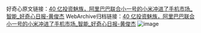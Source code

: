 好奇心原文链接：[40 亿投资魅族，阿里巴巴联合小一号的小米冲进了手机市场_智能_好奇心日报-黄俊杰](https://www.qdaily.com/articles/3015.html)
WebArchive归档链接：[40 亿投资魅族，阿里巴巴联合小一号的小米冲进了手机市场_智能_好奇心日报-黄俊杰](http://web.archive.org/web/20190623151420/https://www.qdaily.com/articles/3015.html)
![image](http://ww3.sinaimg.cn/large/007d5XDply1g3v6k7o39ij30u06371ky)
